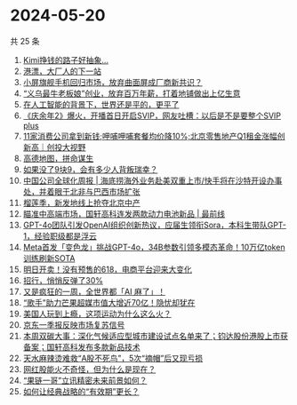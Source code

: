 # 2024-05-20

共 25 条

<!-- BEGIN 36KR -->
<!-- 最后更新时间 2024-05-20 07:01:00 +0800 -->
1. [Kimi挣钱的路子好抽象…](https://36kr.com/p/2781340726068353)
1. [港漂，大厂人的下一站](https://36kr.com/p/2781275862828160)
1. [小屏旗舰手机回归市场，放弃曲面屏成厂商新共识？](https://36kr.com/p/2780182627537539)
1. [“义乌最牛老板娘”创业，放弃百万年薪，打着地铺做出上亿生意](https://36kr.com/p/2780067547808896)
1. [在人工智能的背景下，世界还是平的，更平了](https://36kr.com/p/2778008018601090)
1. [《庆余年2》爆火，开播首日开启SVIP，网友吐槽：以后是不是要整个SVIP plus](https://36kr.com/p/2780218032407428)
1. [11家消费公司拿到新钱;呷哺呷哺套餐均价降10%;北京零售地产Q1租金涨幅创新高｜创投大视野](https://36kr.com/p/2780774119965571)
1. [高德地图，拼命谋生](https://36kr.com/p/2781579949671557)
1. [如果没了9块9，会有多少人背叛瑞幸？](https://36kr.com/p/2782262822405895)
1. [中国公司全球化周报 | 海底捞海外业务赴美双重上市/​快手将在沙特开设办事处，并着眼于北非与巴西市场扩张](https://36kr.com/p/2781349792679048)
1. [榴莲季，新发地线上抢夺北京中产](https://36kr.com/p/2782448639853446)
1. [瞄准中高端市场，国轩高科连发两款动力电池新品 | 最前线](https://36kr.com/p/2780792690689160)
1. [GPT-4o团队引发OpenAI组织创新热议，应届生领衔Sora，本科生带队GPT-1，经验职级都是浮云](https://36kr.com/p/2782354353947522)
1. [Meta首发「变色龙」挑战GPT-4o，34B参数引领多模态革命！10万亿token训练刷新SOTA](https://36kr.com/p/2782366961894535)
1. [明日开卖！没有预售的618，电商平台迎来大变化](https://36kr.com/p/2781438841848964)
1. [招行，悄悄反弹了30%](https://36kr.com/p/2781378666316936)
1. [又是疯狂的一周，全世界都「AI 麻了」！](https://36kr.com/p/2782367523505025)
1. [“歌手”助力芒果超媒市值大增近70亿！隐忧却犹在](https://36kr.com/p/2781295755543431)
1. [美国人玩到上瘾，这项运动为什么这么火？](https://36kr.com/p/2782582575780487)
1. [京东一季报反映市场复苏信号](https://36kr.com/p/2780043912758402)
1. [本周双碳大事：深化气候适应型城市建设试点名单来了；钧达股份港股上市获备案；国轩高科发布多款新品技术](https://36kr.com/p/2782460036039810)
1. [天水麻辣烫难救“A股不死鸟”，5次“摘帽”后又现亏损](https://36kr.com/p/2781456523428742)
1. [网红股能火不奇怪，但为什么是现在？](https://36kr.com/p/2781281508525184)
1. [“果链一哥”立讯精密未来前景如何？](https://36kr.com/p/2782222948091648)
1. [如何让经典战略的“有效期”更长？](https://36kr.com/p/2782091694195585)
<!-- END 36KR -->